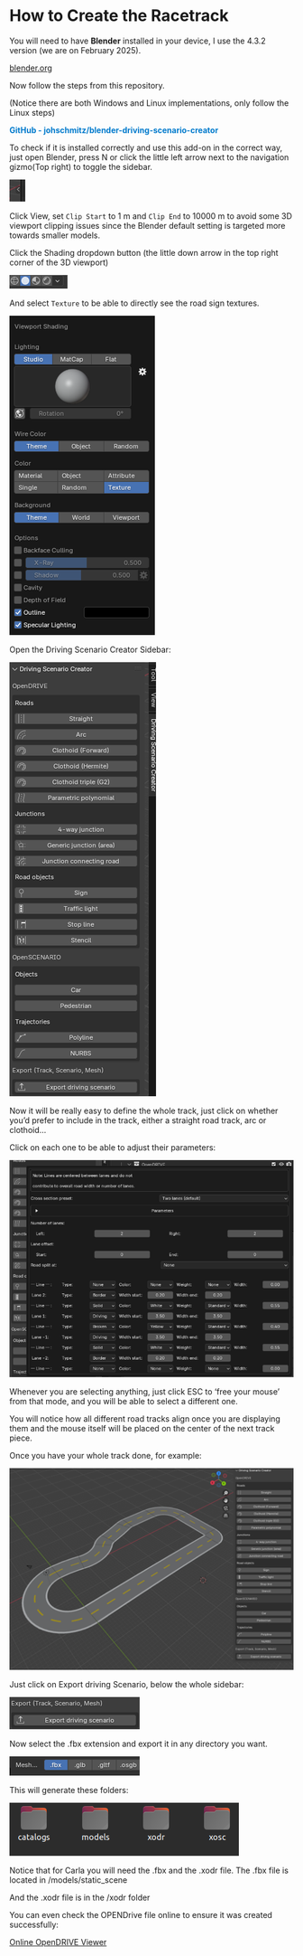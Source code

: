 # How to Create the Racetrack


You will need to have **Blender** installed in your device, I use the 4.3.2 version (we are on February 2025).

[blender.org](https://www.blender.org/download/)

Now follow the steps from this repository.

(Notice there are both Windows and Linux implementations, only follow the Linux steps)

<a href="https://github.com/johschmitz/blender-driving-scenario-creator" target="_blank" style="font-weight:bold; color:#007acc; text-decoration:none;">
  GitHub - johschmitz/blender-driving-scenario-creator
</a>



To check if it is installed correctly and use this add-on in the correct way, just open Blender, press
N or click the little left arrow next to the navigation gizmo(Top right) to toggle the sidebar. 

![1](images/1.png)

Click View, set `Clip Start` to 1 m and `Clip End` to 10000 m to avoid some 3D viewport clipping issues since the Blender default setting is targeted more towards smaller models. 

Click the Shading dropdown button (the little down arrow in the top right corner of the 3D viewport)

![1](images/2.png)

And select `Texture` to be able to directly see the road sign textures.

![1](images/3.png)

Open the Driving Scenario Creator Sidebar:

![1](images/4.png)

Now it will be really easy to define the whole track, just click on whether you’d prefer to include in the track, either a straight road track, arc or clothoid…

Click on each one to be able to adjust their parameters:

![1](images/5.png)

Whenever you are selecting anything, just click ESC to ‘free your mouse’ from that mode, and you will be able to select a different one.

You will notice how all different road tracks align once you are displaying them and the mouse itself will be placed on the center of the next track piece.

Once you have your whole track done, for example:

![1](images/6.png)

Just click on Export driving Scenario, below the whole sidebar:

![1](images/7.png)

Now select the .fbx extension and export it in any directory you want.

![1](images/8.png)

This will generate these folders:

![1](images/9.png)

Notice that for Carla you will need the .fbx and the .xodr file. The .fbx file is located in /models/static_scene

And the .xodr file is in the /xodr folder

You can even check the OPENDrive file online to ensure it was created successfully:


[Online OpenDRIVE Viewer](https://odrviewer.io/)
